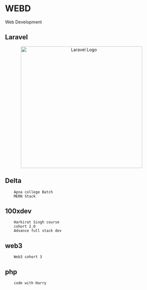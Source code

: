 # WEBD
Web Development


## Laravel

<p align="center"><a href="https://laravel.com" target="_blank"><img src="https://raw.githubusercontent.com/laravel/art/master/logo-lockup/5%20SVG/2%20CMYK/1%20Full%20Color/laravel-logolockup-cmyk-red.svg" width="400" alt="Laravel Logo"></a></p>

## Delta 
```
    Apna college Batch
    MERN Stack
```

## 100xdev
```
    Harkirat Singh course 
    cohort 2.0
    Advance full stack dev
```

## web3
```
    Web3 cohort 3
```

## php
```
    code with Harry
```
